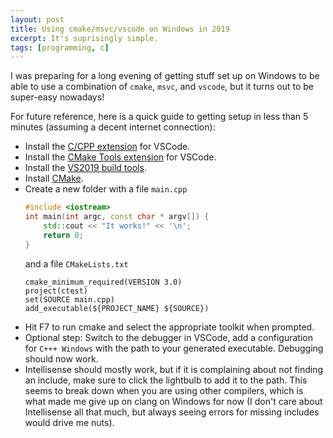 ```yaml
---
layout: post
title: Using cmake/msvc/vscode on Windows in 2019
excerpt: It's suprisingly simple.
tags: [programming, c]
---
```


I was preparing for a long evening of getting stuff set up on Windows to be able to use a combination of `cmake`, `msvc`, and `vscode`, but it turns out to be super-easy nowadays!

For future reference, here is a quick guide to getting setup in less than 5 minutes (assuming a decent internet connection):

  * Install the [C/CPP extension](https://marketplace.visualstudio.com/itemdetails?itemName=ms-vscode.cpptools) for VSCode.
  * Install the [CMake Tools extension](https://marketplace.visualstudio.com/itemdetails?itemName=vector-of-bool.cmake-tools) for VSCode.
  * Install the [VS2019 build tools](https://visualstudio.microsoft.com/downloads/).
  * Install [CMake](https://cmake.org/download/).
  * Create a new folder with a file `main.cpp` 
    ```cpp
    #include <iostream> 
    int main(int argc, const char * argv[]) {
        std::cout << "It works!" << '\n';
        return 0;
    }
    ```
    and a file `CMakeLists.txt`
    ```
    cmake_minimum_required(VERSION 3.0)
    project(ctest)
    set(SOURCE main.cpp)
    add_executable(${PROJECT_NAME} ${SOURCE})
    ```
  * Hit F7 to run cmake and select the appropriate toolkit when prompted.
  * Optional step: Switch to the debugger in VSCode, add a configuration for `C+++ Windows` with the path to your generated executable. Debugging should now work.
  * Intellisense should mostly work, but if it is complaining about not finding an include, make sure to click the lightbulb to add it to the path. This seems to break down when you are using other compilers, which is what made me give up on clang on Windows for now (I don't care about Intellisense all that much, but always seeing errors for missing includes would drive me nuts).